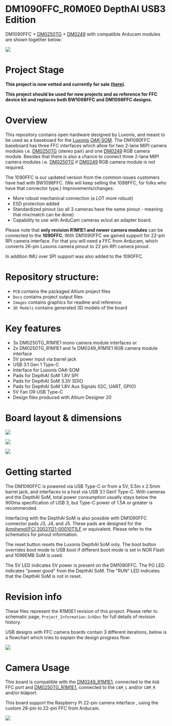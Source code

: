 # DM1090FFC_R0M0E0 DepthAI USB3 Edition

DM1090FFC + [DM0250TG](https://github.com/luxonis/depthai-hardware/tree/master/DM0250TG_DepthAI_Mono_Camera/R1M1E1) + [DM0249](https://github.com/luxonis/depthai-hardware/tree/master/DM0249_DepthAI_RGB_Camera/R1M1E1) with compatible Arducam modules are shown together below:

![](./Images/DM1090FFC-KIT.jpg)

# Project Stage

**This project is now vetted and currently for sale ([here](https://shop.luxonis.com/collections/all/products/usb3c-ffc-body)).** 

**This project should be used for new projects and as reference for FFC  device kit and replaces both BW1098FFC and DM1098FFC designs.**       

# Overview
This repository contains open hardware designed by Luxonis, and meant to be used as a baseboard for the [Luxonis](https://www.luxonis.com/depthai) [OAK-SOM](https://docs.luxonis.com/projects/hardware/en/latest/pages/BW1099.html). The DM1090FFC baseboard has three FFC interfaces which allow for two 2-lane MIPI camera modules i.e. [DM0250TG](https://github.com/luxonis/depthai-hardware/tree/master/DM0250TG_DepthAI_Mono_Camera/R1M1E1) (stereo pair) and one [DM0249](https://github.com/luxonis/depthai-hardware/tree/master/DM0249_DepthAI_RGB_Camera/R1M1E1) RGB camera module. Besides that there is also a chance to connect three 2-lane MIPI camera modules i.e. [DM0250TG](https://github.com/luxonis/depthai-hardware/tree/master/DM0250TG_DepthAI_Mono_Camera/R1M1E1) if [DM0249](https://github.com/luxonis/depthai-hardware/tree/master/DM0249_DepthAI_RGB_Camera/R1M1E1) RGB camera module is not required.  

The 1090FFC is our updated version from the common issues customers have had with BW1098FFC.  (We will keep selling the 1098FFC, for folks who have that connector type.)
Improvements/changes:

 - More robust mechanical connection (a LOT more robust)
 - ESD protection added
 - Standardized pinout (so all 3 cameras have the same pinout - meaning that mix/match can be done)
 - Capability to use with ArduCam cameras w/out an adapter board.



Please note that **only revision R1M1E1 and newer camera modules** can be connected to the **1090FFC**. With DM1090FFC we gained support for 22-pin RPi camera interface. For that you will need a FFC from Arducam, which converts 26-pin Luxonis camera pinout to 22 pin RPi camera pinout. 

In addition IMU over SPI support was also added to the 1090FFC. 

# Repository structure:
* `PCB` contains the packaged Altium project files
* `Docs` contains project output files
* `Images` contains graphics for readme and reference
* `3D Models` contains generated 3D models of the board
# Key features
* 3x DM0250TG_R1M1E1 mono camera module interfaces or
* 2x DM0250TG_R1M1E1 and 1x DM0249_R1M1E1 RGB camera module interface
* 5V power input via barrel jack
* USB 3.1 Gen 1 Type-C
* Interface for Luxonis OAK-SOM
* Pads for DepthAI SoM 1.8V SPI
* Pads for DepthAI SoM 3.3V SDIO 
* Pads for DepthAI SoM 1.8V Aux Signals (I2C, UART, GPIO)
* 5V Fan OR USB Type-C 
* Design files produced with Altium Designer 20

# Board layout & dimensions

![](Images/DM1090FFC_R0M0E0_TOP.jpg)

![](Images/DM1090FFC_R0M0E0_BOT.jpg)

![](Images/DM1090FFC_R0M0E0_dims.png)

# Getting started  

The DM1090FFC  is powered via USB Type-C or from a 5V, 5.5m x 2.5mm barrel jack, and interfaces to a host via USB 3.1 Gen1 Type-C. With cameras and the DepthAI SoM, total power consumption usually stays below the 900ma specification of USB 3, but Type-C power of 1.5A or greater is recommended. 

Interfacing with the DepthAI SoM is also possible with DM1090FFC connector pads J3, J4, and J5. These pads are designed for the [Amphenol/FCI 20021121-00010T1LF](https://octopart.com/20021121-00010t1lf-amphenol+icc+%2F+fci-93112650?r=sp) or equivalent. Please refer to the schematics for pinout information. 

The reset button resets the Luxonis DepthAI SoM only. The boot button overrides boot mode to USB boot if different boot mode is set in NOR Flash and 1099EMB SoM is used.

The 5V LED indicates 5V power is present on the DM1090FFC. The PG LED indicates "power good" from the DepthAI SoM. The "RUN" LED indicates that the DepthAI SoM is not in reset.

# Revision info

These files represent the R1M0E1 revision of this project. Please refer to schematic page, `Project_Information.SchDoc` for full details of revision history.



USB designs with FFC camera boards contain 3 different iterations, below is a flowchart which tries to explain the design progress flow:

![](Images/Flowchart_FFC.png)

# Camera Usage

This board is compatible with the  [DM0249_R1M1E1](https://github.com/luxonis/depthai-hardware/tree/master/DM0249_DepthAI_RGB_Camera/R1M1E1), connected to the `RGB` FFC port and [DM0250TG_R1M1E1](https://github.com/luxonis/depthai-hardware/tree/master/DM0250TG_DepthAI_Mono_Camera/R1M1E1), connected to the `CAM_L` and/or `CAM_R` and/or `RGB`port.

This board support the Raspberry Pi 22-pin camera interface , using the custom 26-pin to 22-pin FFC  from Arducam.

![](Images/DM1090FFC_R0M0E0_Arducam_CCM.png)


